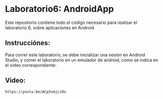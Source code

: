 # Laboratorio6: AndroidApp

Este repositorio contiene todo el código necesario para realizar el laboratorio 6, sobre aplicaciones en Android.

## Instrucciónes:

Para correr este laboratorio, se debe inicializar una sesión en Android Studio, y correr el laboratorio en un emulador de android, como se indica en el video correspondiente:

## Video:

`` https://youtu.be/ACp5smjcz0s ``
